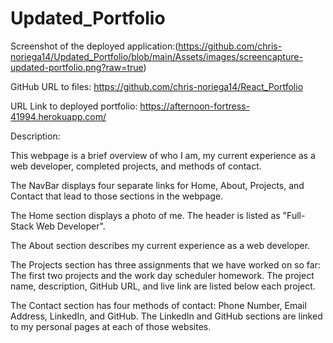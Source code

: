 # Updated_Portfolio

Screenshot of the deployed application:(https://github.com/chris-noriega14/Updated_Portfolio/blob/main/Assets/images/screencapture-updated-portfolio.png?raw=true)

GitHub URL to files: https://github.com/chris-noriega14/React_Portfolio

URL Link to deployed portfolio: https://afternoon-fortress-41994.herokuapp.com/

Description:

This webpage is a brief overview of who I am, my current experience as a web developer, completed projects, and methods of contact.

The NavBar displays four separate links for Home, About, Projects, and Contact that lead to those sections in the webpage.

The Home section displays a photo of me. The header is listed as "Full-Stack Web Developer".

The About section describes my current experience as a web developer.

The Projects section has three assignments that we have worked on so far: The first two projects and the work day scheduler homework. The project name, description, GitHub URL, and live link are listed below each project.

The Contact section has four methods of contact: Phone Number, Email Address, LinkedIn, and GitHub. The LinkedIn and GitHub sections are linked to my personal pages at each of those websites.



